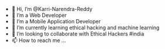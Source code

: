- 👋 Hi, I’m @Karri-Narendra-Reddy
- 👀 I’m a Web Developer
- 👀 I’m a Mobile Application Developer
- 🌱 I’m currently learning ethical hacking and machine learning
- 💞️ I’m looking to collaborate with Ethical Hackers #india
- 📫 How to reach me ...

<!---
Karri-Narendra-Reddy/Karri-Narendra-Reddy is a ✨ special ✨ repository because its `README.md` (this file) appears on your GitHub profile.
You can click the Preview link to take a look at your changes.
--->
